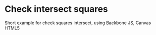 Check intersect squares
=====================

Short example for check squares intersect, using Backbone JS, Canvas HTML5
